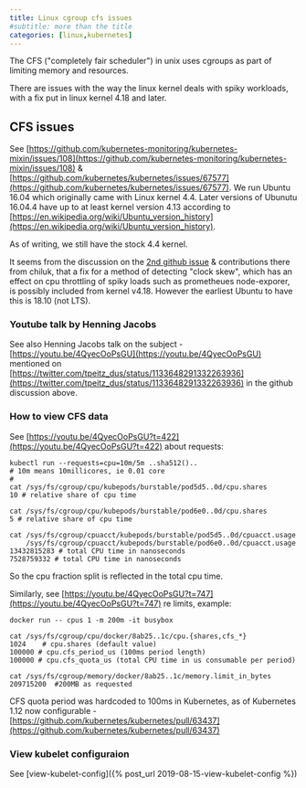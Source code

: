 ```yaml
---
title: Linux cgroup cfs issues
#subtitle: more than the title
categories: [linux,kubernetes]
---
```

The CFS ("completely fair scheduler") in unix uses cgroups as part of
limiting memory and resources.

There are issues with the way the linux kernel deals with spiky
workloads, with a fix put in linux kernel 4.18 and later.
<!--more-->

## CFS issues

See [https://github.com/kubernetes-monitoring/kubernetes-mixin/issues/108](https://github.com/kubernetes-monitoring/kubernetes-mixin/issues/108) &
[https://github.com/kubernetes/kubernetes/issues/67577](https://github.com/kubernetes/kubernetes/issues/67577). We run Ubuntu 16.04
which originally came with Linux kernel 4.4. Later versions of Ubunutu 16.04.4
have up to at least kernel version 4.13 according to
[https://en.wikipedia.org/wiki/Ubuntu_version_history](https://en.wikipedia.org/wiki/Ubuntu_version_history).

As of writing, we still have the stock 4.4 kernel.

It seems from the discussion on the [2nd github issue](https://github.com/kubernetes/kubernetes/issues/67577#issuecomment-466609030) & contributions
there from chiluk, that a fix for a method of detecting "clock skew", which has
an effect on cpu throttling of spiky loads such as prometheues node-exporer,
is possibly included from kernel v4.18. However the earliest Ubuntu to have
 this is 18.10 (not LTS).

### Youtube talk by Henning Jacobs

See also Henning Jacobs talk on the subject - [https://youtu.be/4QyecOoPsGU](https://youtu.be/4QyecOoPsGU)
mentioned on [https://twitter.com/tpeitz_dus/status/1133648291332263936](https://twitter.com/tpeitz_dus/status/1133648291332263936) in the
github discussion above.


### How to view CFS data

See [https://youtu.be/4QyecOoPsGU?t=422](https://youtu.be/4QyecOoPsGU?t=422) about requests:

```
kubectl run --requests=cpu=10m/5m ..sha512()..
# 10m means 10millicores, ie 0.01 core
# 
cat /sys/fs/cgroup/cpu/kubepods/burstable/pod5d5..0d/cpu.shares
10 # relative share of cpu time

cat /sys/fs/cgroup/cpu/kubepods/burstable/pod6e0..0d/cpu.shares
5 # relative share of cpu time

cat /sys/fs/cgroup/cpuacct/kubepods/burstable/pod5d5..0d/cpuacct.usage
    /sys/fs/cgroup/cpuacct/kubepods/burstable/pod6e0..0d/cpuacct.usage
13432815283 # total CPU time in nanoseconds
7528759332 # total CPU time in nanoseconds
```

So the cpu fraction split is reflected in the total cpu time.

Similarly, see [https://youtu.be/4QyecOoPsGU?t=747](https://youtu.be/4QyecOoPsGU?t=747) re limits, example:

```
docker run -- cpus 1 -m 200m -it busybox

cat /sys/fs/cgroup/cpu/docker/8ab25..1c/cpu.{shares,cfs_*}
1024    # cpu.shares (default value)
100000 # cpu.cfs_period_us (100ms period length)
100000 # cpu.cfs_quota_us (total CPU time in us consumable per period)

cat /sys/fs/cgroup/memory/docker/8ab25..1c/memory.limit_in_bytes
209715200  #200MB as requested
```

CFS quota period was hardcoded to 100ms in Kubernetes,
as of Kubernetes 1.12 now configurable - [https://github.com/kubernetes/kubernetes/pull/63437](https://github.com/kubernetes/kubernetes/pull/63437)

### View kubelet configuraion

See [view-kubelet-config]({% post_url 2019-08-15-view-kubelet-config %})

